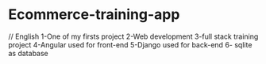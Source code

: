 # Ecommerce-training-app

// English 
1-One of my firsts project 
2-Web development
3-full stack training project
4-Angular used for front-end
5-Django used for back-end
6- sqlite as database
